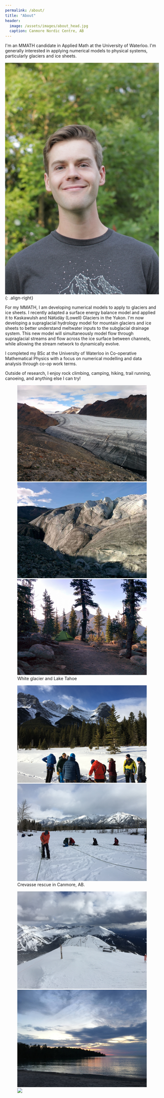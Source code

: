 ```yaml
---
permalink: /about/
title: "About"
header:
  image: /assets/images/about_head.jpg
  caption: Canmore Nordic Centre, AB
---
```


I'm an MMATH candidate in Applied Math at the University of Waterloo. I'm generally interested in applying numerical models to physical systems, particularly glaciers and ice sheets.

![image-right](/assets/images/headshot_600px.jpg){: .align-right}

For my MMATH, I am developing numerical models to apply to glaciers and ice sheets. I recently adapted a surface energy balance model and applied it to Kaskawulsh and Nàłùdäy (Lowell) Glaciers in the Yukon. I'm now developing a supraglacial hydrology model for mountain glaciers and ice sheets to better understand meltwater inputs to the subglacial drainage system. This new model will simultaneously model flow through supraglacial streams and flow across the ice surface between channels, while allowing the stream network to dynamically evolve.

I completed my BSc at the University of Waterloo in Co-operative Mathematical Physics with a focus on numerical modelling and data analysis through co-op work terms.

Outside of research, I enjoy rock climbing, camping, hiking, trail running, canoeing, and anything else I can try!

<figure class="third">
	<img src="/assets/images/gallery_01.jpg">
    <img src="/assets/images/gallery_02.jpg">
    <img src="/assets/images/gallery_03.jpg">
	<figcaption>White glacier and Lake Tahoe</figcaption>
</figure>

<figure class="half">
	<img src="/assets/images/gallery_04.jpg">
    <img src="/assets/images/gallery_05.jpg">
	<figcaption>Crevasse rescue in Canmore, AB.</figcaption>
</figure>

<figure class="third">
	<img src="/assets/images/gallery_06.jpg">
    <img src="/assets/images/gallery_07.jpg">
    <img src="/assets/images/gallery_08.jpg">
</figure>
